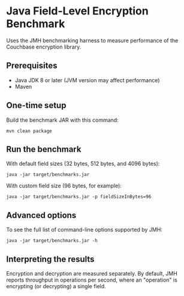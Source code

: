# Java Field-Level Encryption Benchmark

Uses the JMH benchmarking harness to measure performance of the Couchbase encryption library.

## Prerequisites

* Java JDK 8 or later (JVM version may affect performance)
* Maven

## One-time setup

Build the benchmark JAR with this command:

    mvn clean package

## Run the benchmark

With default field sizes (32 bytes, 512 bytes, and 4096 bytes):

    java -jar target/benchmarks.jar

With custom field size (96 bytes, for example):

    java -jar target/benchmarks.jar -p fieldSizeInBytes=96

## Advanced options

To see the full list of command-line options supported by JMH:

    java -jar target/benchmarks.jar -h

## Interpreting the results

Encryption and decryption are measured separately.
By default, JMH reports throughput in operations per second,
where an "operation" is encrypting (or decrypting) a single field.
